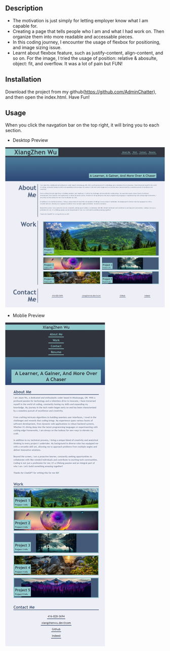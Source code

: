 <My-Portfolio>

## Description

- The motivation is just simply for letting employer know what I am capable for.
- Creating a page that tells people who I am and what I had work on. Then organize them into more    readable and accessable pieces.
- In this coding journey, I encounter the usage of flexbox for positioning, and image sizing issue.
- Learnt about flexbox feature, such as justify-content, align-content, and so on. For the image, I tried the usage of position: relative & abosulte, object: fit, and overflow. It was a lot of pain but FUN!

## Installation

Download the project from my github(https://github.com/AdminChatter), and then open the index.html. Have Fun!

## Usage

When you click the navgation bar on the top right, it will bring you to each section.
- Desktop Preview 

![DesktopPreview](assets/image/Preview/MyPortfolio2.jpeg)

- Moblie Preview

![MobliePreview](assets/image/Preview/MyPortfolio1.jpeg)
